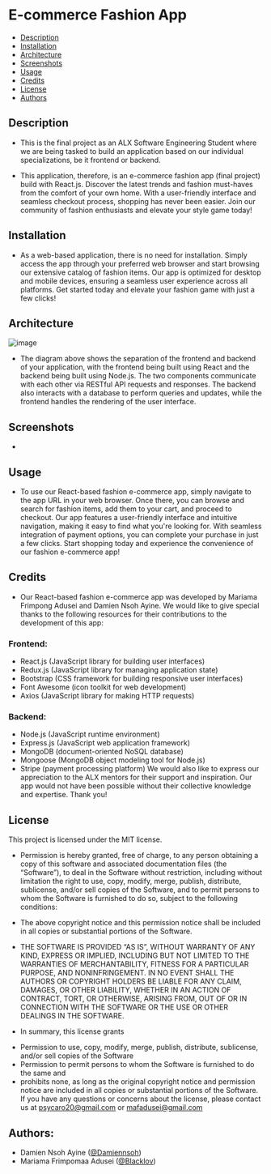 # E-commerce Fashion App
- [Description](#description)
- [Installation](#installation)
- [Architecture](#architecture)
- [Screenshots](#screenshots)
- [Usage](#usage)
- [Credits](#credits)
- [License](#license)
- [Authors](#authors)
  
## Description
* This is the final project as an ALX Software Engineering Student where we are being tasked to build an application based on our individual specializations, be it frontend or backend.

* This application, therefore, is an e-commerce fashion app (final project) build with React.js. 
Discover the latest trends and fashion must-haves from the comfort of your own home. With a user-friendly interface and seamless checkout process, shopping has never been easier. Join our community of fashion enthusiasts and elevate your style game today!
  
## Installation
* As a web-based application, there is no need for installation. Simply access the app through your preferred web browser and start browsing our extensive catalog of fashion items. Our app is optimized for desktop and mobile devices, ensuring a seamless user experience across all platforms. Get started today and elevate your fashion game with just a few clicks!

## Architecture
![image](https://github.com/Blacklov/fleek/blob/main/admin-app/screenshots/Architecture.png)
* The diagram above shows the separation of the frontend and backend of your application, with the frontend being built using React and the backend being built using Node.js. The two components communicate with each other via RESTful API requests and responses. The backend also interacts with a database to perform queries and updates, while the frontend handles the rendering of the user interface.

## Screenshots
* 
## Usage
* To use our React-based fashion e-commerce app, simply navigate to the app URL in your web browser. Once there, you can browse and search for fashion items, add them to your cart, and proceed to checkout. Our app features a user-friendly interface and intuitive navigation, making it easy to find what you're looking for. With seamless integration of payment options, you can complete your purchase in just a few clicks. Start shopping today and experience the convenience of our fashion e-commerce app!

## Credits
* Our React-based fashion e-commerce app was developed by Mariama Frimpong Adusei and Damien Nsoh Ayine. We would like to give special thanks to the following resources for their contributions to the development of this app:

### Frontend:
* React.js (JavaScript library for building user interfaces)
* Redux.js (JavaScript library for managing application state)
* Bootstrap (CSS framework for building responsive user interfaces)
* Font Awesome (icon toolkit for web development)
* Axios (JavaScript library for making HTTP requests)
 ### Backend:
 * Node.js (JavaScript runtime environment)
 * Express.js (JavaScript web application framework)
 * MongoDB (document-oriented NoSQL database)
 * Mongoose (MongoDB object modeling tool for Node.js)
 * Stripe (payment processing platform)
We would also like to express our appreciation to the ALX mentors for their support and inspiration. Our app would not have been possible without their collective knowledge and expertise. Thank you!

## License
This project is licensed under the MIT license.

* Permission is hereby granted, free of charge, to any person obtaining a copy of this software and associated documentation files (the “Software”), to deal in the Software without restriction, including without limitation the right to use, copy, modify, merge, publish, distribute, sublicense, and/or sell copies of the Software, and to permit persons to whom the Software is furnished to do so, subject to the following conditions:

* The above copyright notice and this permission notice shall be included in all copies or substantial portions of the Software.

* THE SOFTWARE IS PROVIDED “AS IS”, WITHOUT WARRANTY OF ANY KIND, EXPRESS OR IMPLIED, INCLUDING BUT NOT LIMITED TO THE WARRANTIES OF MERCHANTABILITY, FITNESS FOR A PARTICULAR PURPOSE, AND NONINFRINGEMENT. IN NO EVENT SHALL THE AUTHORS OR COPYRIGHT HOLDERS BE LIABLE FOR ANY CLAIM, DAMAGES, OR OTHER LIABILITY, WHETHER IN AN ACTION OF CONTRACT, TORT, OR OTHERWISE, ARISING FROM, OUT OF OR IN CONNECTION WITH THE SOFTWARE OR THE USE OR OTHER DEALINGS IN THE SOFTWARE.

* In summary, this license grants
- Permission to use, copy, modify, merge, publish, distribute, sublicense, and/or sell copies of the Software
- Permission to permit persons to whom the Software is furnished to do the same and
- prohibits none, as long as the original copyright notice and permission notice are included in all copies or substantial portions of the Software. If you have any questions or concerns about the license, please contact us at psycaro20@gmail.com or mafadusei@gmail.com

## Authors:
- Damien Nsoh Ayine ([@Damiennsoh](https://github.com/Damiennsoh))
- Mariama Frimpomaa Adusei ([@Blacklov](https://github.com/Blacklov))
